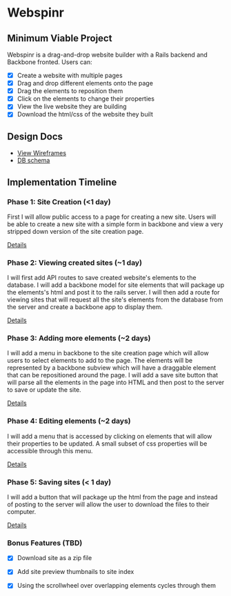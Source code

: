 # Webspinr

## Minimum Viable Project

Webspinr is a drag-and-drop website builder with a Rails backend and Backbone fronted. Users can:
- [x] Create a website with multiple pages
- [x] Drag and drop different elements onto the page
- [x] Drag the elements to reposition them
- [x] Click on the elements to change their properties
- [x] View the live website they are building
- [x] Download the html/css of the website they built

## Design Docs
* [View Wireframes][views]
* [DB schema][schema]

[views]: ./docs/views.md
[schema]: ./docs/schema.md


## Implementation Timeline

### Phase 1: Site Creation (<1 day)

First I will allow public access to a page for creating a new site. Users will be able to create a new site with a simple form in backbone and view a very stripped down version of the site creation page.

[Details][phase-one]

### Phase 2: Viewing created sites (~1 day)

I will first add API routes to save created website's elements to the database. I will add a backbone model for site elements that will package up the elements's html and post it to the rails server. I will then add a route for viewing sites that will request all the site's elements from the database from the server and create a backbone app to display them.

[Details][phase-two]

### Phase 3: Adding more elements (~2 days)

I will add a menu in backbone to the site creation page which will allow users to select elements to add to the page. The elements will be represented by a backbone subview which will have a draggable element that can be repositioned around the page. I will add a save site button that will parse all the elements in the page into HTML and then post to the server to save or update the site.

[Details][phase-three]

### Phase 4: Editing elements (~2 days)

I will add a menu that is accessed by clicking on elements that will allow their properties to be updated. A small subset of css properties will be accessible through this menu.

[Details][phase-four]

### Phase 5: Saving sites (< 1 day)

I will add a button that will package up the html from the page and instead of posting to the server will allow the user to download the files to their computer.

[Details][phase-five]

### Bonus Features (TBD)
- [x] Download site as a zip file
- [x] Add site preview thumbnails to site index
- [x] Using the scrollwheel over overlapping elements cycles through them


[phase-one]: ./docs/phases/phase1.md
[phase-two]: ./docs/phases/phase2.md
[phase-three]: ./docs/phases/phase3.md
[phase-four]: ./docs/phases/phase4.md
[phase-five]: ./docs/phases/phase5.md
